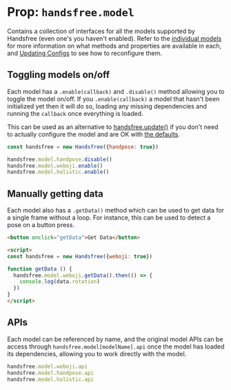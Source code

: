 # Prop: `handsfree.model`

Contains a collection of interfaces for all the models supported by Handsfree (even one's you haven't enabled). Refer to the [individual models](/ref/model/) for more information on what methods and properties are available in each, and [Updating Configs](/guide/updating-configs/) to see how to reconfigure them.


## Toggling models on/off

Each model has a `.enable(callback)` and `.disable()` method allowing you to toggle the model on/off. If you `.enable(callback)` a model that hasn't been initialized yet then it will do so, loading any missing dependencies and running the `callback` once everything is loaded.

This can be used as an alternative to [handsfree.update()](/ref/method/update/) if you don't need to actually configure the model and are OK with [the defaults](/ref/prop/config/#the-full-list).

```js
const handsfree = new Handsfree({handpose: true})

handsfree.model.handpose.disable()
handsfree.model.weboji.enable()
handsfree.model.holistic.enable()
```

## Manually getting data

Each model also has a `.getData()` method which can be used to get data for a single frame without a loop. For instance, this can be used to detect a pose on a button press.

```html
<button onclick="getData">Get Data</button>

<script>
const handsfree = new Handsfree({weboji: true})

function getData () {
  handsfree.model.weboji.getData().then(() => {
    console.log(data.rotation)
  })
}
</script>
```

## APIs

Each model can be referenced by name, and the original model APIs can be access through `handsfree.model[modelName].api` once the model has loaded its dependencies, allowing you to work directly with the model.

```js
handsfree.model.weboji.api
handsfree.model.handpose.api
handsfree.model.holistic.api
```
